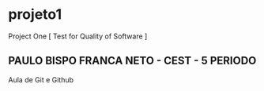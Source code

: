 # projeto1
Project One [ Test for Quality of Software ]

## PAULO BISPO FRANCA NETO - CEST - 5 PERIODO

Aula de Git e Github
